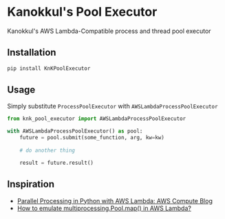 # Kanokkul's Pool Executor
Kanokkul's AWS Lambda-Compatible process and thread pool executor

## Installation
```sh
pip install KnKPoolExecutor
```

## Usage
Simply substitute `ProcessPoolExecutor` with `AWSLambdaProcessPoolExecutor` 

```python
from knk_pool_executor import AWSLambdaProcessPoolExecutor

with AWSLambdaProcessPoolExecutor() as pool:
    future = pool.submit(some_function, arg, kw=kw)
    
    # do another thing

    result = future.result()
```

## Inspiration
 - [Parallel Processing in Python with AWS Lambda: AWS Compute Blog](https://aws.amazon.com/th/blogs/compute/parallel-processing-in-python-with-aws-lambda/)
 - [How to emulate multiprocessing.Pool.map() in AWS Lambda?](https://stackoverflow.com/questions/56329799/how-to-emulate-multiprocessing-pool-map-in-aws-lambda)
